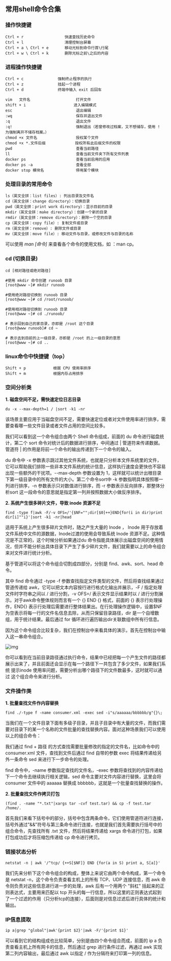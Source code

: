 ## 常用shell命令合集

### 操作快捷键

```
Ctrl + r                  快速查找历史命令
Ctrl + l                  清理控制台屏幕
Ctrl + a \ Ctrl + e       移动光标到命令行首\行尾
Ctrl + w \ Ctrl + k       删除光标之前\之后的内容
```

### 进程操作快捷键

```
Ctrl + c               强制终止程序的执行
Ctrl + z               挂起一个进程
Ctrl + d               终端中输入 exit 后回车
```



```
vim   文件名                    打开文件
shift + i                     进入编辑模式
esc                            退出编辑
:wq                            保存并退出文件
:q                             退出文件
:q!                            强制退出（若曾修改过档案，又不想储存，使用 ! 为强制离开不储存档案。）
chmod +x 文件名                 授权某个文件
chmod +x *.文件后缀             授权所有此后缀文件的权限
pwd                            查看当前路径
ll                             查看当前文件夹下所有文件列表
docker ps                      查看当前启用的应用
docker ps -a                   查看全部
docker stop 模块名              停用某个模块
```

### 处理目录的常用命令

```
ls（英文全拼：list files）: 列出目录及文件名
cd（英文全拼：change directory）：切换目录
pwd（英文全拼：print work directory）：显示目前的目录
mkdir（英文全拼：make directory）：创建一个新的目录
rmdir（英文全拼：remove directory）：删除一个空的目录
cp（英文全拼：copy file）: 复制文件或目录
rm（英文全拼：remove）: 删除文件或目录
mv（英文全拼：move file）: 移动文件与目录，或修改文件与目录的名称
```

可以使用 *man [命令]* 来查看各个命令的使用文档，如 ：man cp。



### cd (切换目录)

`cd [相对路径或绝对路径]`

```
#使用 mkdir 命令创建 runoob 目录
[root@www ~]# mkdir runoob

#使用绝对路径切换到 runoob 目录
[root@www ~]# cd /root/runoob/

#使用相对路径切换到 runoob 目录
[root@www ~]# cd ./runoob/

# 表示回到自己的家目录，亦即是 /root 这个目录
[root@www runoob]# cd ~

# 表示去到目前的上一级目录，亦即是 /root 的上一级目录的意思
[root@www ~]# cd ..
```

### linux命令中快捷键（top）

```
Shift + p            根据 CPU 使用率排序
Shift + m            根据内存占用排序
```

### 空间分析类

**1. 磁盘空间不足，需快速定位日志目录**

`du -x --max-depth=1 / |sort -k1 -nr`

该场景主要应用于当磁盘空间不足，需要快速定位或者对文件使用率进行排序，需要查看哪一些文件目录或者文件占用的空间比较多。

我们可以看到这一个命令组合由两个 Shell 命令组成，前面的 du 命令进行磁盘统计，第二个 sort 命令对统计后的数据进行排序，中间通过 | 管道符来传递数据。管道符 | 的作用是将前一个命令的输出传递到下一个命令的输入。

du 命令中 -x 参数表示跳过其他文件系统，也就是只分析本文件系统里的文件，它可以帮助我们排除一些非本文件系统的统计信息，这样执行速度会更快也不容易出现一些额外的干扰项。--max-depth 参数设置为 1，这样就可以统计出根目录下第一级目录中的所有文件的大小。第二个命令sort中 -k 参数指明具体按照哪一列进行排序，-n 参数表示只对数值进行排序，而 -r 参数表示反向排序，那整体分析sort 这一段命令的意思就是指定第一列并按照数据大小做反序排序。

**2. 系统产生很多碎片文件，导致 inode 资源不足** 

`find -type f|awk -F/-v OFS=/'{$NF="";dir[$0]++}END{for(i in dir)print dir[i]""i}'|sort -k1 -nr|head`

适用于系统上产生很多碎片文件时，随之产生大量的 Inode ， Inode 用于存放着文件系统中文件的源数据，Inode过渡的使用会导致系统 Inode 资源不足。这种情况是不正常的，这个时候分析如果通过du 命令指能具体展示出磁盘空间的使用情况，但并不能分析出具体目录下产生了多少碎片文件，我们就需要以上的命令组合来对文件进行统计分析。

基于管道可以将这个命令组合切割成四部分，分别是 find、awk、sort、head 命令。

其中 find 命令通过 -type -f 参数查找指定文件类型的文件，然后将查找结果通过管道传递给 awk，它可以把文本内容按行进行格式化输出并展示，-F / 指定处理文件时字符串之间以 / 进行分割，-v OFS=/ 表示文件显示结果时以 / 进行分割展示。对于awk命令整体规则而言有一个 {} END {} 格式，前面的 {} 表示行处理操作，END{} 表示行处理后需要进行整体结果出。在行处理操作逻辑中，设置$NF 为空表示将每一行的文件名信息去除，从而只保留目录路径，dir 是一个自增数组，用于统计结果。最后通过 for 循环进行遍历输出dir关联数组中所有行信息。

因为这个命令组合比较复杂，我们在控制台中来看具体的演示，首先在控制台中输入这一串命令组合。

![img](https://s0.lgstatic.com/i/image3/M01/65/4A/CgpOIF5BIhKADtFGAANv__aeR0g437.png)

你可以看到在当前目录路径通过执行命令，结果中已经把每一个产生文件的路径都展示出来了，并且前面还会显示在每一个路径下一共包含了多少文件，如果我们系统 提示inode 使用率问题，需要分析出哪个路径下的文件数最多，这时就可以通过 这个组合命令来进行分析。

### 文件操作类

**1. 批量查找文件作内容替换**

`find ./-type f -name consumer.xml -exec sed -i"s/aaaaaa/bbbbbb/g"{}\;`

当我们在一个文件目录下面有多级子目录，并且子目录中有大量的文件，而我们需要对目录下的某一个名称的文件批量的查找替换内容。面对这种场景我们可以使用以上的组合命令：

我们通过 find + 路径 的方式查找需要批量修改的指定的文件名，比如命令中的 consumer.xml 文件，查找到文件后通过 find 自带的参数 exec 将结果传递给另外一条命令 sed 来进行下一步命令的处理。

find 命令中，-name 参数指定查找的文件名，-exec 参数将查找到的内容传递给下一个命令去继续执行相关逻辑，sed 命令主要对文件内容进行替换，这里会将 consumer 文件中的 aaaaaa 替换成 bbbbbb，这就是一个批量查找替换的操作。

**2. 批量查找文件作拷贝打包**

`(find . -name "*.txt"|xargs tar -cvf test.tar) && cp -f test.tar /home/.`

首先我们来看下括号中的部分，括号中包含两条命令，它们使用管道符进行连接，括号外通过"&&"符号与第三条命令进行连接，也就是我们首先需要执行括号中的组合命令，先查找所有 .txt 文件，然后将结果传递给 xargs 命令进行打包，如果打包成功后才将压缩包传递给 cp 命令进行拷贝。

### 链接状态分析

`netstat -n | awk '/^tcp/ {++S[$NF]} END {for(a in S) print a, S[a]}'`

我们先来分析下这个命令组合的构成，整体上来说它由两个命令构成，第一个命令是 netstat -n，这个命令负责查看主机上的所有 TCP、UDP 连接信息，而 awk 命令则负责对这些信息进行进一步的处理，awk 后有一个用两个 "斜杠" 括起来的正则表达式，主要用来匹配以 tcp 开头的每一行信息，所以这里的正则表达式起到了一个过滤的作用（只分析tcp的连接），后面则是对信息过滤后进行具体的统计和输出。

### IP信息提取

`ip a|grep "global"|awk'{print $2}'|awk -F/'{print $1}'`

可以看到它的结构组成也比较简单，分别是由四个命令组合而成，前面的 ip a 负责查看主机上所有网卡的信息，然后通过 grep 进行条件过滤，再通过 awk 实现第二列内容输出，最后通过 awk 以指定 / 作为分隔符来打印第一列的信息。



